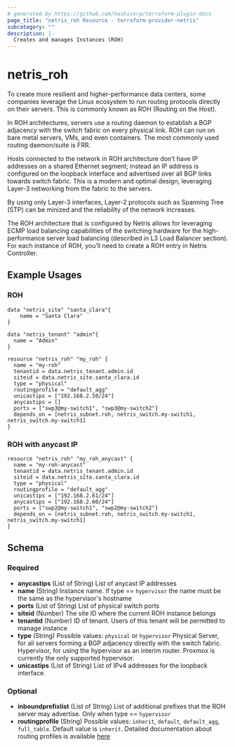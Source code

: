 ```yaml
---
# generated by https://github.com/hashicorp/terraform-plugin-docs
page_title: "netris_roh Resource - terraform-provider-netris"
subcategory: ""
description: |-
  Creates and manages Instances (ROH)
---
```


# netris_roh

To create more resilient and higher-performance data centers, some companies leverage the Linux ecosystem to run routing protocols directly on their servers. This is commonly known as ROH (Routing on the Host).

In ROH architectures, servers use a routing daemon to establish a BGP adjacency with the switch fabric on every physical link. ROH can run on bare metal servers, VMs, and even containers. The most commonly used routing daemon/suite is FRR.

Hosts connected to the network in ROH architecture don’t have IP addresses on a shared Ethernet segment; instead an IP address is configured on the loopback interface and advertised over all BGP links towards switch fabric. This is a modern and optimal design, leveraging Layer-3 networking from the fabric to the servers.

By using only Layer-3 interfaces, Layer-2 protocols such as Spanning Tree (STP) can be minized and the reliability of the network increases.

The ROH architecture that is configured by Netris allows for leveraging ECMP load balancing capabilities of the switching hardware for the high-performance server load balancing (described in L3 Load Balancer section). For each instance of ROH, you’ll need to create a ROH entry in Netris Controller.

## Example Usages

### ROH

```hcl
data "netris_site" "santa_clara"{
    name = "Santa Clara"
}

data "netris_tenant" "admin"{
  name = "Admin"
}

resource "netris_roh" "my_roh" {
  name = "my-roh"
  tenantid = data.netris_tenant.admin.id
  siteid = data.netris_site.santa_clara.id
  type = "physical"
  routingprofile = "default_agg"
  unicastips = ["192.168.2.50/24"]
  anycastips = []
  ports = ["swp3@my-switch1", "swp3@my-switch2"]
  depends_on = [netris_subnet.roh, netris_switch.my-switch1, netris_switch.my-switch1]
}
```

### ROH with anycast IP

```hcl
resource "netris_roh" "my_roh_anycast" {
  name = "my-roh-anycast"
  tenantid = data.netris_tenant.admin.id
  siteid = data.netris_site.santa_clara.id
  type = "physical"
  routingprofile = "default_agg"
  unicastips = ["192.168.2.61/24"]
  anycastips = ["192.168.2.60/24"]
  ports = ["swp2@my-switch1", "swp2@my-switch2"]
  depends_on = [netris_subnet.roh, netris_switch.my-switch1, netris_switch.my-switch1]
}
```



<!-- schema generated by tfplugindocs -->
## Schema

### Required

- **anycastips** (List of String) List of anycast IP addresses
- **name** (String) Instance name. If type == `hypervisor` the name must be the same as the hypervisor's hostname
- **ports** (List of String) List of physical switch ports
- **siteid** (Number) The site ID where the current ROH instance belongs
- **tenantid** (Number) ID of tenant. Users of this tenant will be permitted to manage instance
- **type** (String) Possible values: `physical` or `hypervisor` Physical Server, for all servers forming a BGP adjacency directly with the switch fabric. Hypervisor, for using the hypervisor as an interim router. Proxmox is currently the only supported hypervisor.
- **unicastips** (List of String) List of IPv4 addresses for the loopback interface.

### Optional

- **inboundprefixlist** (List of String) List of additional prefixes that the ROH server may advertise. Only when type == `hypervisor`
- **routingprofile** (String) Possible values: `inherit`, `default`, `default_agg`, `full_table`. Default value is `inherit`. Detailed documentation about routing profiles is available [here](https://www.netris.ai/docs/en/stable/roh.html#adding-roh-hosts)


